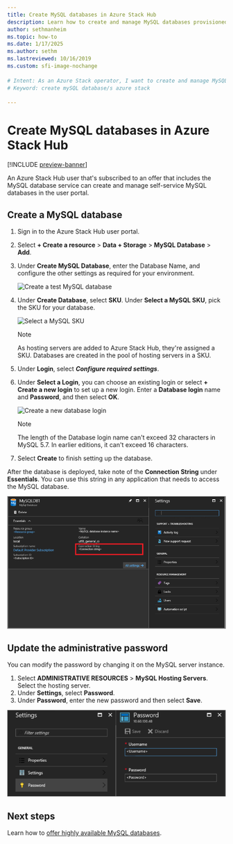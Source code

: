 ```yaml
---
title: Create MySQL databases in Azure Stack Hub 
description: Learn how to create and manage MySQL databases provisioned using the MySQL Adapter Resource Provider in Azure Stack Hub.
author: sethmanheim
ms.topic: how-to
ms.date: 1/17/2025
ms.author: sethm
ms.lastreviewed: 10/16/2019
ms.custom: sfi-image-nochange

# Intent: As an Azure Stack operator, I want to create and manage MySQL databases using the MySQL Adapter Resource Provider.
# Keyword: create mySQL database/s azure stack

---
```


# Create MySQL databases in Azure Stack Hub

[!INCLUDE [preview-banner](../includes/sql-mysql-rp-limit-access.md)]

An Azure Stack Hub user that's subscribed to an offer that includes the MySQL database service can create and manage self-service MySQL databases in the user portal.

## Create a MySQL database

1. Sign in to the Azure Stack Hub user portal.
1. Select **+ Create a resource** > **Data + Storage** > **MySQL Database** > **Add**.
1. Under **Create MySQL Database**, enter the Database Name, and configure the other settings as required for your environment.

   ![Create a test MySQL database](./media/azure-stack-mysql-rp-deploy/mysql-create-db-a.png)

1. Under **Create Database**, select **SKU**. Under **Select a MySQL SKU**, pick the SKU for your database.

   ![Select a MySQL SKU](./media/azure-stack-mysql-rp-deploy/mysql-select-sku.png)

   > [!NOTE]
   > As hosting servers are added to Azure Stack Hub, they're assigned a SKU. Databases are created in the pool of hosting servers in a SKU.

1. Under **Login**, select ***Configure required settings***.
1. Under **Select a Login**, you can choose an existing login or select **+ Create a new login** to set up a new login.  Enter a **Database login** name and **Password**, and then select **OK**.

   ![Create a new database login](./media/azure-stack-mysql-rp-deploy/create-new-login.png)

   > [!NOTE]
   > The length of the Database login name can't exceed 32 characters in MySQL 5.7. In earlier editions, it can't exceed 16 characters.

1. Select **Create** to finish setting up the database.

After the database is deployed, take note of the **Connection String** under **Essentials**. You can use this string in any application that needs to access the MySQL database.

![Get the connection string for the MySQL database](./media/azure-stack-mysql-rp-deploy/mysql-db-created-a.png)

## Update the administrative password

You can modify the password by changing it on the MySQL server instance.

1. Select **ADMINISTRATIVE RESOURCES** > **MySQL Hosting Servers**. Select the hosting server.
1. Under **Settings**, select **Password**.
1. Under **Password**, enter the new password and then select **Save**.

![Update the admin password](./media/azure-stack-mysql-rp-deploy/mysql-update-password.png)

## Next steps

Learn how to [offer highly available MySQL databases](azure-stack-tutorial-mysql.md).
